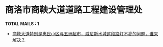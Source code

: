 # 商洛市商鞅大道道路工程建设管理处
__TOTAL MAILS : 1__
- [商鞅大道特别是惠民小区与五洲超市，威尼斯水城这段路灯不亮的问题，谁来解决？](../../category/letters/3396.md)